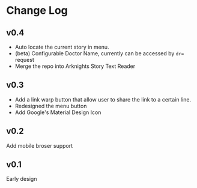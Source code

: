 # Change Log

## v0.4

- Auto locate the current story in menu.
- (beta) Configurable Doctor Name, currently can be accessed by `dr=` request
- Merge the repo into Arknights Story Text Reader

## v0.3

- Add a link warp button that allow user to share the link to a certain line.
- Redesigned the menu button
- Add Google's Material Design Icon

## v0.2

Add mobile broser support

## v0.1

Early design